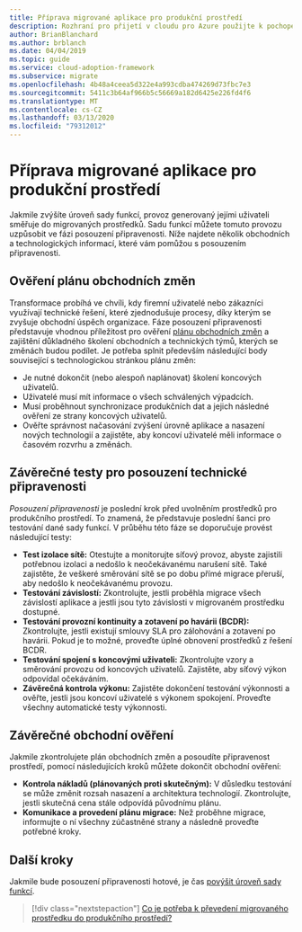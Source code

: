 ```yaml
---
title: Příprava migrované aplikace pro produkční prostředí
description: Rozhraní pro přijetí v cloudu pro Azure použijte k pochopení ověření, které je součástí přípravy migrované aplikace na produkční povýšení.
author: BrianBlanchard
ms.author: brblanch
ms.date: 04/04/2019
ms.topic: guide
ms.service: cloud-adoption-framework
ms.subservice: migrate
ms.openlocfilehash: 4b48a4ceea5d322e4a993cdba474269d73fbc7e3
ms.sourcegitcommit: 5411c3b64af966b5c56669a182d6425e226fd4f6
ms.translationtype: MT
ms.contentlocale: cs-CZ
ms.lasthandoff: 03/13/2020
ms.locfileid: "79312012"
---
```

# <a name="prepare-a-migrated-application-for-production-promotion"></a>Příprava migrované aplikace pro produkční prostředí

Jakmile zvýšíte úroveň sady funkcí, provoz generovaný jejími uživateli směřuje do migrovaných prostředků. Sadu funkcí můžete tomuto provozu uzpůsobit ve fázi posouzení připravenosti. Níže najdete několik obchodních a technologických informací, které vám pomůžou s posouzením připravenosti.

## <a name="validate-the-business-change-plan"></a>Ověření plánu obchodních změn

Transformace probíhá ve chvíli, kdy firemní uživatelé nebo zákazníci využívají technické řešení, které zjednodušuje procesy, díky kterým se zvyšuje obchodní úspěch organizace. Fáze posouzení připravenosti představuje vhodnou příležitost pro ověření [plánu obchodních změn](./business-change-plan.md) a zajištění důkladného školení obchodních a technických týmů, kterých se změnách budou podílet. Je potřeba splnit především následující body související s technologickou stránkou plánu změn:

- Je nutné dokončit (nebo alespoň naplánovat) školení koncových uživatelů.
- Uživatelé musí mít informace o všech schválených výpadcích.
- Musí proběhnout synchronizace produkčních dat a jejich následné ověření ze strany koncových uživatelů.
- Ověřte správnost načasování zvýšení úrovně aplikace a nasazení nových technologií a zajistěte, aby koncoví uživatelé měli informace o časovém rozvrhu a změnách.

## <a name="final-technical-readiness-tests"></a>Závěrečné testy pro posouzení technické připravenosti

*Posouzení připravenosti* je poslední krok před uvolněním prostředků pro produkčního prostředí. To znamená, že představuje poslední šanci pro testování dané sady funkcí. V průběhu této fáze se doporučuje provést následující testy:

- **Test izolace sítě:** Otestujte a monitorujte síťový provoz, abyste zajistili potřebnou izolaci a nedošlo k neočekávanému narušení sítě. Také zajistěte, že veškeré směrování sítě se po dobu přímé migrace přeruší, aby nedošlo k neočekávanému provozu.
- **Testování závislostí:** Zkontrolujte, jestli proběhla migrace všech závislostí aplikace a jestli jsou tyto závislosti v migrovaném prostředku dostupné.
- **Testování provozní kontinuity a zotavení po havárii (BCDR):** Zkontrolujte, jestli existují smlouvy SLA pro zálohování a zotavení po havárii. Pokud je to možné, proveďte úplné obnovení prostředků z řešení BCDR.
- **Testování spojení s koncovými uživateli:** Zkontrolujte vzory a směrování provozu od koncových uživatelů. Zajistěte, aby síťový výkon odpovídal očekáváním.
- **Závěrečná kontrola výkonu:** Zajistěte dokončení testování výkonnosti a ověřte, jestli jsou koncoví uživatelé s výkonem spokojení. Proveďte všechny automatické testy výkonnosti.

## <a name="final-business-validation"></a>Závěrečné obchodní ověření

Jakmile zkontrolujete plán obchodních změn a posoudíte připravenost prostředí, pomocí následujících kroků můžete dokončit obchodní ověření:

- **Kontrola nákladů (plánovaných proti skutečným):** V důsledku testování se může změnit rozsah nasazení a architektura technologií. Zkontrolujte, jestli skutečná cena stále odpovídá původnímu plánu.
- **Komunikace a provedení plánu migrace:** Než proběhne migrace, informujte o ní všechny zúčastněné strany a následně proveďte potřebné kroky.

## <a name="next-steps"></a>Další kroky

Jakmile bude posouzení připravenosti hotové, je čas [povýšit úroveň sady funkcí](./promote.md).

> [!div class="nextstepaction"]
> [Co je potřeba k převedení migrovaného prostředku do produkčního prostředí?](./promote.md)
